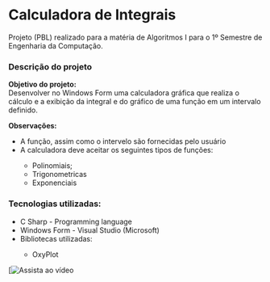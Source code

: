 # Calculadora de Integrais
<p>Projeto (PBL) realizado para a matéria de Algoritmos I para o 1º Semestre de Engenharia da Computação.</p>

<h3>Descrição do projeto</h3>
<p>
  <b>Objetivo do projeto:</b><br>
  Desenvolver no Windows Form uma calculadora gráfica que realiza o cálculo e a exibição da integral e do gráfico de uma função em um intervalo definido.

  <b>Observações:</b>
  <ul>
    <li>A função, assim como o intervelo são fornecidas pelo usuário</li>
    <li>A calculadora deve aceitar os seguintes tipos de funções:</li>
    <ul>
      <li>Polinomiais;</li>
      <li>Trigonometricas</li>
      <li>Exponenciais</li>
    </ul>
  </ul>
</p>

<h3>Tecnologias utilizadas:</h3>
<ul>
  <li>C Sharp - Programming language</li>
  <li>Windows Form - Visual Studio (Microsoft)</li>

  <li>Bibliotecas utilizadas:</li>
  <ul>
    <li>OxyPlot</li>
  </ul>
</ul>

[![Assista ao vídeo](https://img.youtube.com)
